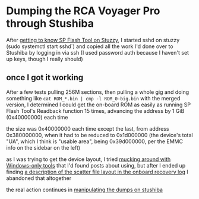 # Dumping the RCA Voyager Pro through Stushiba

After [getting to know SP Flash Tool on Stuzzy](ptd3n-nsprs-cca76-n41kv-hv298), I started sshd on stuzzy (sudo systemctl start sshd`) and copied all the work I'd done over to Stushiba by logging in via ssh (I used password auth because I haven't set up keys, though I really should)

## once I got it working

After a few tests pulling 256M sections, then pulling a whole gig and doing something like `cat ROM_*.bin | cmp -l ROM_0-big.bin` with the merged version, I determined I could get the on-board ROM as easily as running SP Flash Tool's Readback function 15 times, advancing the address by 1 GiB (0x40000000) each time

the size was 0x40000000 each time except the last, from address 0x380000000, when it had to be reduced to 0x1d000000 (the device's total "UA", which I think is "usable area", being 0x39d000000, per the EMMC info on the sidebar on the left)

as I was trying to get the device layout, I tried [mucking around with Windows-only tools](phmkn-2mesm-c5a7v-zp3p8-m98fv) that I'd found posts about using, but after I ended up finding [a description of the scatter file layout in the onboard recovery log](djaep-jyejg-4waps-7ygwf-4k4re) I abandoned that altogether

the real action continues in [manipulating the dumps on stushiba](hehse-b5bbn-r4awm-p6xg0-1pj4c)
